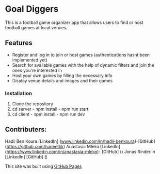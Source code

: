 # Goal Diggers

This is a football game organizer app that allows users to find or host football games at local venues.

## Features
- Register and log in to join or host games (authentications hasnt been implemented yet)
- Search for available games  with the help of dynamic filters and join the ones you're interested in
- Host your own games by filling the necessary info
- Display venue details and images and their games


### Installation
1. Clone the repository
2. cd server - npm install - npm run start
3. cd client - npm install - npm run dev


## Contributers:
Hadil Ben Koura [LinkedIn] (www.linkedin.com/in/hadil-benkoura)-[GitHub] (https://github.com/hadeelbk)
Anastasia Mleko [LinkedIn] (https://www.linkedin.com/in/anastasia-mleko)- [GitHub] ()
Jonas Rinderlin [LinkedIn] [GitHub] ()

This site was built using [GitHub Pages](https://pages.github.com/)
